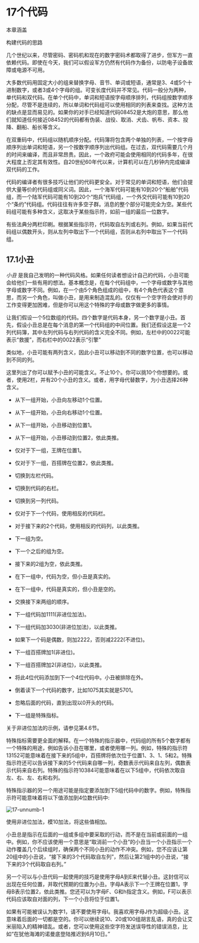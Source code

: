 # 17个代码

本章涵盖

构建代码的思路

几个世纪以来，尽管密码、密码机和现在的数字密码术都取得了进步，但军方一直依赖代码。即使在今天，我们可以假设军方仍然有代码作为备份，以防电子设备故障或电源不可用。

大多数代码用固定大小的组来替换字母、音节、单词或短语，通常是3、4或5个十进制数字，或者3或4个字母的组。可变长度代码并不常见。代码一般分为两种，单代码和双代码。在单个代码中，单词和短语按字母顺序排列，代码组按数字顺序分配，尽管不是连续的，所以单词和代码组可以使用相同的列表来查找。这种方法的缺点是显而易见的。如果你的对手已经知道代码08452是大炮的意思，那么他们就知道任何接近08452的代码都有伪装、战役、取消、犬齿、帆布、资本、投降、翻船、船长等含义。

在双重码中，代码组以随机顺序分配。代码簿将包含两个单独的列表，一个按字母顺序列出单词和短语，另一个按数字顺序列出代码组。在过去，双代码需要几个月的时间来编译，而且非常昂贵。因此，一个政府可能会使用相同的代码多年，在很大程度上否定其有效性。自20世纪60年代以来，计算机可以在几秒钟内完成编译双代码的工作。

代码的编译者有很多技巧让他们的代码更安全。对于常见的单词和短语，他们会提供大量等价的代码组或同义词。因此，一个海军代码可能有10到20个“船舶”代码组，而一个陆军代码可能有10到20个“炮兵”代码组，一个外交代码可能有10到20个“条约”代码组。代码往往有许多空子群。消息的整个部分可能完全为空。某些代码组可能有多种含义，这取决于某些指示符，如前一组的最后一位数字。

有些法典分两栏印刷。根据某些指示符，代码取自左列或右列。例如，如果当前代码组以偶数开头，则从左列中取出下一个代码组，否则从右列中取出下一个代码组。

## 17.1小丑

*小丑* 是我自己发明的一种代码风格。如果任何读者想设计自己的代码，小丑可能会给他们一些有用的想法。基本概念是，在每个代码组中，一个字母或数字与其他字母或数字不同。例如，在一个由5个角色组成的组中，有4个角色代表这个意思，而另一个角色，叫做小丑，是用来制造混乱的。仅仅有一个空字符会使对手的工作变得更加困难，但是你可以用这个特殊的字母或数字做更多的事情。

让我们假设一个5位数组的代码。四个数字是代码本身，另一个数字是小丑。首先，假设小丑总是在每个消息的第一个代码组的中间位置。我们还假设这是一个2列代码簿，其中左列代码与右列代码的含义完全不同。例如，左栏中的0022可能表示“救援”，而右栏中的0022表示“引擎”

类似地，小丑可能有两列含义，因此小丑可以移动到不同的数字位置，也可以移动到不同的列。

这里列出了你可以赋予小丑的可能含义。不止10个。你可以挑10个你想要的。或者，使用2栏，并有20个小丑的含义。或者，用字母代替数字，为小丑选择26种含义。

*   从下一组开始，小丑向左移动1个位置。

*   从下一组开始，小丑向右移动1个位置。

*   从下一组开始，小丑移动到位置1。

*   从下一组开始，小丑移动到位置2，依此类推。

*   仅对于下一组，王牌在位置1。

*   仅对于下一组，百搭牌在位置2，依此类推。

*   切换到左栏代码。

*   切换到代码的右栏。

*   切换到另一列代码。

*   仅对于下一个代码，使用相反的代码栏。

*   对于接下来的2个代码，使用相反的代码列，以此类推。

*   下一组为空。

*   下一个之后的组为空。

*   接下来的2组为空，依此类推。

*   在下一组中，代码为空，但小丑是真实的。

*   在下一组中，代码是真实的，但小丑是空的。

*   交换接下来两组的顺序。

*   下一组代码加1111(非进位加法)。

*   下一组代码加3030(非进位加法)，以此类推。

*   如果下一个码是偶数，则加2222，否则减2222(不进位)。

*   下一组百搭牌加1(非进位)。

*   下一组百搭牌加2(非进位)，以此类推。

*   将此4位代码添加到下一个4位代码中。小丑被排除在外。

*   倒着读下一个代码的数字，比如1075其实就是5701。

*   忽略后面的代码，直到出现以0开头的代码。

*   下一组是特殊指标。

关于非进位加法的示例，请参见第4.6节。

特殊指标需要更全面的解释。在一个特殊的指示器中，代码组的所有5个数字都有一个特殊的用途，例如告诉小丑在哪里，或者使用哪一列。例如，特殊的指示符13152可能意味着在接下来的5组中，百搭牌将依次位于位置1、3、1、5和2。特殊指示符还可以告诉接下来的5个代码来自哪一列，奇数表示代码来自左列，偶数表示代码来自右列。特殊的指示符10384可能意味着在以下5组中，代码依次取自左、右、左、右和右列。

特殊指示器的另一个用途可能是指定要添加到下5组代码中的数字。例如，特殊指示符可能意味着将以下值添加到4位数代码中:

![17-unnumb-1](Images/17-unnumb-1.png)

使用非进位加法，模10加法，将这些值相加。

小丑总是指示在后面的一组或多组中要采取的行动，而不是在当前或前面的一组中。例如，你不应该使用一个意思是“取消前一个小丑”的小丑当一个小丑指示一个动作覆盖几个后续组时，确保两个不同小丑的动作不冲突。例如，您不应该让第20组中的小丑说，“接下来的3个代码取自左列”，然后让第21组中的小丑说，“接下来的3个代码取自右列。”

另一个可以与小丑代码一起使用的技巧是使用字母A到E来代替小丑。这封信可以出现在任何位置，并取代预期的位置为小丑。字母A表示下一个王牌在位置1，字母B表示位置2，依此类推。您还可以为字母F、G和h指定含义。例如，F可以表示代码应该取自对面的列，下一个小丑将位于位置1。

如果有可能被误认为数字1，请不要使用字母I。我喜欢用字母J作为超级小丑。这意味着后面的一切都是空的。你可以继续说10、20或100组胡言乱语，真的会让艾米丽陷入的精神错乱。或者，您可以使用这些空字符发送误导性的错误消息，比如“在犹他海滩的诺曼底登陆推迟到6月10日。”